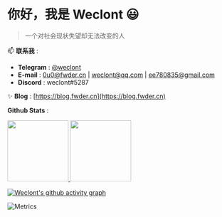 # 你好，我是 Weclont 😃 

> 一个对社会现状失望却无法改变的人

📫 **联系我** :
  - **Telegram** : [@weclont](https://t.me/weclont)
  - **E-mail** : 0u0@fwder.cn | weclont@qq.com | ee780835@gmail.com
  - **Discord** : weclont#5287

✨ **Blog** : [https://blog.fwder.cn](https://blog.fwder.cn)

**Github Stats** :
 
<a href="https://github.com/anuraghazra/github-readme-stats">
<img align="" height="137px" src="https://github-readme-stats.vercel.app/api?username=weclont&hide_title=true&hide_border=true&show_icons=true&include_all_commits=true&line_height=21&bg_color=0,EC6C6C,FFD479,FFFC79,73FA79&theme=graywhite&locale=cn" />
</a>

<img align="" height="137px" src="https://github-readme-stats.vercel.app/api/top-langs/?username=weclont&hide_title=true&hide_border=true&layout=compact&bg_color=0,73FA79,73FDFF,D783FF&theme=graywhite&locale=cn" />

 [![Weclont's github activity graph](https://activity-graph.herokuapp.com/graph?username=weclont&theme=minimal)](https://github.com/ashutosh00710/github-readme-activity-graph)

![Metrics](https://metrics.lecoq.io/Weclont?template=classic&isocalendar=1&isocalendar.duration=full-year)

<img src="https://api.xecades.xyz/api?&img=1&quote=%E6%AD%A4%E7%94%9F%E6%97%A0%E6%82%94%E5%85%A5%E4%B8%9C%E6%96%B9%EF%BC%8C%E6%9D%A5%E4%B8%96%E6%84%BF%E7%94%9F%E5%B9%BB%E6%83%B3%E4%B9%A1" alt>

 <img src="https://api.fwder.cn/pic" alt>


